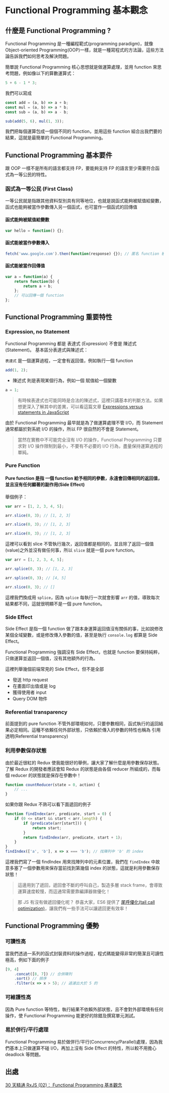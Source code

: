 # Functional Programming 基本觀念

## 什麼是 Functional Programming ?

Functional Programming 是一種編程範式(programming paradigm)，就像 Object-oriented Programming(OOP)一樣，就是一種寫程式的方法論，這些方法論告訴我們如何思考及解決問題。

簡單說 Functional Programming 核心思想就是做運算處理，並用 function 來思考問題，例如像以下的算數運算式：

```js
5 + 6 - 1 * 3;
```

我們可以寫成

```js
const add = (a, b) => a + b;
const mul = (a, b) => a * b;
const sub = (a, b) => a - b;

sub(add(5, 6), mul(1, 3));
```

我們把每個運算包成一個個不同的 function，並用這些 function 組合出我們要的結果，這就是最簡單的 Functional Programming。

## Functional Programming 基本要件

跟 OOP 一樣不是所有的語言都支持 FP，要能夠支持 FP 的語言至少需要符合函式為一等公民的特性。

### 函式為一等公民 (First Class)

一等公民就是指跟其他資料型別具有同等地位，也就是說函式能夠被賦值給變數，函式也能夠被當作參數傳入另一個函式，也可當作一個函式的回傳值

#### 函式能夠被賦值給變數

```js
var hello = function() {};
```

#### 函式能被當作參數傳入

```js
fetch('www.google.com').then(function(response) {}); // 匿名 function 被傳入 then()
```

#### 函式能被當作回傳值

```js
var a = function(a) {
	return function(b) {
		return a + b;
	};
	// 可以回傳一個 function
};
```

## Functional Programming 重要特性

### Expression, no Statement

Functional Programming 都是 表達式 (Expression) 不會是 陳述式(Statement)。
基本區分表達式與陳述式：

`表達式` 是一個運算過程，一定會有返回值，例如執行一個 function

```js
add(1, 2);
```

- 陳述式 則是表現某個行為，例如一個 賦值給一個變數

```js
a = 1;
```

> 有時候表達式也可能同時是合法的陳述式，這裡只講基本的判斷方法。如果想更深入了解其中的差異，可以看這篇文章 [Expressions versus statements in JavaScript](http://2ality.com/2012/09/expressions-vs-statements.html)

由於 Functional Programming 最早就是為了做運算處理不管 I/O，而 Statement 通常都屬於對系統 I/O 的操作，所以 FP 很自然的不會是 Statement。

> 當然在實務中不可能完全沒有 I/O 的操作，Functional Programming 只要求對 I/O 操作限制到最小，不要有不必要的 I/O 行為，盡量保持運算過程的單純。

### Pure Function

#### Pure function 是指 一個 function 給予相同的參數，永遠會回傳相同的返回值，並且沒有任何顯著的副作用(Side Effect)

舉個例子：

```js
var arr = [1, 2, 3, 4, 5];

arr.slice(0, 3); // [1, 2, 3]

arr.slice(0, 3); // [1, 2, 3]

arr.slice(0, 3); // [1, 2, 3]
```

這裡可以看到 slice 不管執行幾次，返回值都是相同的，並且除了返回一個值(value)之外並沒有做任何事，所以 `slice` 就是一個 pure function。

```js
var arr = [1, 2, 3, 4, 5];

arr.splice(0, 3); // [1, 2, 3]

arr.splice(0, 3); // [4, 5]

arr.slice(0, 3); // []
```

這裡我們換成用 `splice`，因為 `splice` 每執行一次就會影響 `arr` 的值，導致每次結果都不同，這就很明顯不是一個 pure function。

### Side Effect

Side Effect 是指一個 function 做了跟本身運算返回值沒有關係的事，比如說修改某個全域變數，或是修改傳入參數的值，甚至是執行 `console.log` 都算是 Side Effect。

Functional Programming 強調沒有 Side Effect，也就是 function 要保持純粹，只做運算並返回一個值，沒有其他額外的行為。

這裡列舉幾個前端常見的 Side Effect，但不是全部

- 發送 http request
- 在畫面印出值或是 log
- 獲得使用者 input
- Query DOM 物件

### Referential transparency

前面提到的 pure function 不管外部環境如何，只要參數相同，函式執行的返回結果必定相同。這種不依賴任何外部狀態，只依賴於傳入的參數的特性也稱為 引用透明(Referential transparency)

### 利用參數保存狀態

由於最近很紅的 Redux 使我能很好的舉例，讓大家了解什麼是用參數保存狀態。了解 Redux 的開發者應該會知 Redux 的狀態是由各個 reducer 所組成的，而每個 reducer 的狀態就是保存在參數中！

```js
function countReducer(state = 0, action) {
	// ...
}
```

如果你跟 Redux 不熟可以看下面遞回的例子

```js
function findIndex(arr, predicate, start = 0) {
	if (0 <= start && start < arr.length) {
		if (predicate(arr[start])) {
			return start;
		}
		return findIndex(arr, predicate, start + 1);
	}
}
findIndex(['a', 'b'], x => x === 'b'); // 找陣列中 'b' 的 index
```

這裡我們寫了一個 findIndex 用來找陣列中的元素位置，我們在 `findIndex` 中故意多塞了一個參數用來保存當前找到第幾個 index 的狀態，這就是利用參數保存狀態！

> 這邊用到了遞回，遞回會不斷的呼叫自己，製造多層 stack frame，會導致運算速度較慢，而這通常需要靠編譯器做優化！

> 那 JS 有沒有做遞回優化呢？ 恭喜大家，ES6 提供了 [尾呼優化(tail call optimization)](http://2ality.com/2015/06/tail-call-optimization.html)，讓我們有一些手法可以讓遞回更有效率！

## Functional Programming 優勢

### 可讀性高

當我們透過一系列的函式封裝資料的操作過程，程式碼能變得非常的簡潔且可讀性極高，例如下面的例子

```js
[9, 4]
	.concat([8, 7]) // 合併陣列
	.sort() // 排序
	.filter(x => x > 5); // 過濾出大於 5 的
```

### 可維護性高

因為 Pure function 等特性，執行結果不依賴外部狀態，且不會對外部環境有任何操作，使 Functional Programming 能更好的除錯及撰寫單元測試。

### 易於併行/平行處理

Functional Programming 易於做併行/平行(Concurrency/Parallel)處理，因為我們基本上只做運算不碰 I/O，再加上沒有 Side Effect 的特性，所以較不用擔心 deadlock 等問題。

## 出處

[30 天精通 RxJS (02)： Functional Programming 基本觀念](https://ithelp.ithome.com.tw/articles/10186465)
